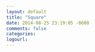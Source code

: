 ```yaml
---
layout: default
title: "Square"
date: 2014-08-25 23:19:05 -0600
comments: false
categories: 
logourl: 
---
```

